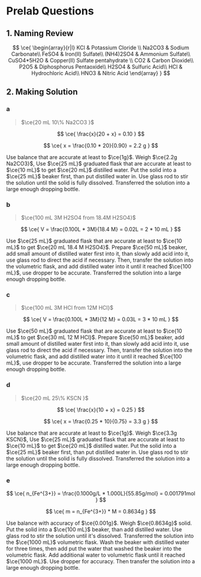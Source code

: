 # Prelab Questions

## 1. Naming Review

$$
\ce{
	\begin{array}{r|l}
		KCl & Potassium Cloride \\
		Na2CO3 & Sodium Carbonate\\
		FeSO4 & Iron(II) Sulfate\\
		(NH4)2SO4 & Ammonium Sulfate\\
		CuSO4*5H2O & Copper(II) Sulfate pentahydrate \\
		CO2 & Carbon Dioxide\\
		P2O5 & Diphosphorus Pentaoxide\\
		H2SO4 & Sulfuric Acid\\
		HCl & Hydrochloric Acid\\
		HNO3 & Nitric Acid
	\end{array}
}
$$

## 2. Making Solution

### a

> $\ce{20 mL 10\% Na2CO3 }$

$$
\ce{
	\frac{x}{20 + x} = 0.10
}
$$

$$
\ce{
	x = \frac{0.10 * 20}{0.90} = 2.2 g
}
$$

Use balance that are accurate at least to $\ce{1g}$. Weigh $\ce{2.2g Na2CO3}$, Use $\ce{25 mL}$ graduated flask that are accurate at least to $\ce{10 mL}$ to get $\ce{20 mL}$ distilled water. Put the solid into a $\ce{25 mL}$ beaker first, than put distilled water in. Use glass rod to stir the solution until the solid is fully dissolved. Transferred the solution into a large enough dropping bottle.

### b

> $\ce{100 mL 3M H2SO4 from 18.4M H2SO4}$

$$
\ce{
	V = \frac{0.100L * 3M}{18.4 M} = 0.02L = 2 * 10 mL
}
$$

Use $\ce{25 mL}$ graduated flask that are accurate at least to $\ce{10 mL}$ to get $\ce{20 mL 18.4 M H2SO4}$. Prepare $\ce{50 mL}$ beaker, add small amount of distilled water first into it, than slowly add acid into it, use glass rod to direct the acid if necessary. Then, transfer the solution into the volumetric flask, and add distilled water into it until it reached $\ce{100 mL}$, use dropper to be accurate. Transferred the solution into a large enough dropping bottle.

### c

> $\ce{100 mL 3M HCl from 12M HCl}$

$$
\ce{
	V = \frac{0.100L * 3M}{12 M} = 0.03L = 3 * 10 mL
}
$$

Use $\ce{50 mL}$ graduated flask that are accurate at least to $\ce{10 mL}$ to get $\ce{30 mL 12 M HCl}$. Prepare $\ce{50 mL}$ beaker, add small amount of distilled water first into it, than slowly add acid into it, use glass rod to direct the acid if necessary. Then, transfer the solution into the volumetric flask, and add distilled water into it until it reached $\ce{100 mL}$, use dropper to be accurate. Transferred the solution into a large enough dropping bottle.

### d

> $\ce{20 mL 25\% KSCN }$

$$
\ce{
	\frac{x}{10 + x} = 0.25
}
$$

$$
\ce{
	x = \frac{0.25 * 10}{0.75} = 3.3 g
}
$$

Use balance that are accurate at least to $\ce{1g}$. Weigh $\ce{3.3g  KSCN}$, Use $\ce{25 mL}$ graduated flask that are accurate at least to $\ce{10 mL}$ to get $\ce{20 mL}$ distilled water. Put the solid into a $\ce{25 mL}$ beaker first, than put distilled water in. Use glass rod to stir the solution until the solid is fully dissolved. Transferred the solution into a large enough dropping bottle.

### e

$$
\ce{
	n_{Fe^{3+}} = \frac{0.1000g/L * 1.000L}{55.85g/mol} = 0.001791mol 
}
$$

$$
\ce{
	m = n_{Fe^{3+}} * M = 0.8634g
}
$$

Use balance with accuracy of $\ce{0.001g}$. Weigh $\ce{0.8634g}$ solid. Put the solid into a $\ce{100 mL}$ beaker, than add distilled water. Use glass rod to stir the solution until it's dissolved. Transferred the solution into the $\ce{1000 mL}$ volumetric flask. Wash the beaker with distilled water for three times, then add put the water that washed the beaker into the volumetric flask. Add additional water to volumetric flask until it reached $\ce{1000 mL}$. Use dropper for accuracy. Then transfer the solution into a large enough dropping bottle.



`	`                                                                                                                                                                                                                                                                                                                                                                                                                                                                                                                                                                                                                                                                                                                                                                                                                                                                                                                                                                                                                                                                                                                                                                                                                                                                                                                                                                                                                                                                                                                                                                                                                                                                                                                                                                                                                                                                                                                                                                                                                                                                                                                                                                                                                                                                                                                                                                                                                                                                                                                                                                                                                                                                                                                                                                                                                                                                                                                                                                                                                                                                                                                                                                                                                                                                                                                                                                                                                                                                                                                                                                                                                                                                
